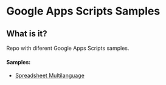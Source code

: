 Google Apps Scripts Samples
===========================

What is it?
-----------

Repo with diferent Google Apps Scripts samples.

#### Samples:

* [Spreadsheet Multilanguage]()